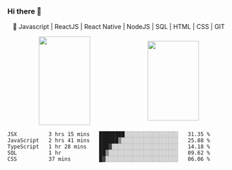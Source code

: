 ### Hi there 👋
<p 
  align="center" 
  width="100%"
>
🚀 Javascript | ReactJS | React Native | NodeJS | SQL | HTML | CSS | GIT
</p>

<p align="center">
  <img 
       width="48%" 
       min-width="420px" 
       height="200px" 
       align="center" 
       src="https://github-readme-stats.vercel.app/api?username=cnogueira1&show_icons=true&theme=radical&text_color=eee&title_color=0ff&icon_color=0ff&bg_color=000&cache_seconds=2500&hide_border=true" 
   />
  <img 
       width="48%" 
       min-width="420px" 
       height="180px" 
       align="center" 
       src="https://github-readme-stats.vercel.app/api/top-langs/?username=cnogueira1&layout=compact" 
   />
</p>

<!--START_SECTION:waka-->
```text
JSX          3 hrs 15 mins   ████████░░░░░░░░░░░░░░░░░   31.35 % 
JavaScript   2 hrs 41 mins   ██████▒░░░░░░░░░░░░░░░░░░   25.88 % 
TypeScript   1 hr 28 mins    ███▓░░░░░░░░░░░░░░░░░░░░░   14.18 % 
SQL          1 hr            ██▒░░░░░░░░░░░░░░░░░░░░░░   09.62 % 
CSS          37 mins         █▓░░░░░░░░░░░░░░░░░░░░░░░   06.06 % 
```
<!--END_SECTION:waka-->

<!--
**cnogueira1/cnogueira1** is a ✨ _special_ ✨ repository because its `README.md` (this file) appears on your GitHub profile.

Here are some ideas to get you started:

- 🔭 I’m currently working on ...
- 🌱 I’m currently learning ...
- 👯 I’m looking to collaborate on ...
- 🤔 I’m looking for help with ...
- 💬 Ask me about ...
- 📫 How to reach me: ...
- 😄 Pronouns: ...
- ⚡ Fun fact: ...
-->
